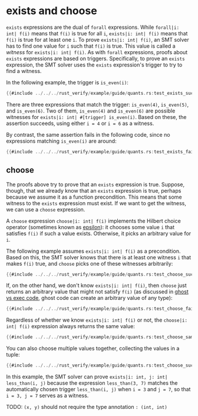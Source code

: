 # exists and choose

`exists` expressions are the dual of `forall` expressions.
While `forall|i: int| f(i)` means that `f(i)` is true for all `i`,
`exists|i: int| f(i)` means that `f(i)` is true for at least one `i`.
To prove `exists|i: int| f(i)`,
an SMT solver has to find one value for `i` such that `f(i)` is true.
This value is called a *witness* for `exists|i: int| f(i)`.
As with `forall` expressions, proofs about `exists` expressions are based on triggers.
Specifically, to prove an `exists` expression,
the SMT solver uses the `exists` expression's trigger to try to find a witness.

In the following example, the trigger is `is_even(i)`:

```rust
{{#include ../../../rust_verify/example/guide/quants.rs:test_exists_succeeds}}
```

There are three expressions that match the trigger:
`is_even(4)`, `is_even(5)`, and `is_even(6)`.
Two of them, `is_even(4)` and `is_even(6)` are possible witnesses
for `exists|i: int| #[trigger] is_even(i)`.
Based on these, the assertion succeeds, using either `i = 4` or `i = 6` as a witness.

By contrast, the same assertion fails in the following code,
since no expressions matching `is_even(i)` are around:

```rust
{{#include ../../../rust_verify/example/guide/quants.rs:test_exists_fails}}
```

## choose

The proofs above try to prove that an `exists` expression is true.
Suppose, though, that we already know that an `exists` expression is true,
perhaps because we assume it as a function precondition.
This means that some witness to the `exists` expression must exist.
If we want to get the witness, we can use a `choose` expression.

A `choose` expression `choose|i: int| f(i)` implements
the Hilbert choice operator
(sometimes known as [epsilon](https://en.wikipedia.org/wiki/Epsilon_calculus)):
it chooses some value `i` that satisfies `f(i)` if such a value exists.
Otherwise, it picks an arbitrary value for `i`.

The following example assumes `exists|i: int| f(i)` as a precondition.
Based on this, the SMT solver knows that there is at least one witness `i`
that makes `f(i)` true,
and `choose` picks one of these witnesses arbitrarily:

```rust
{{#include ../../../rust_verify/example/guide/quants.rs:test_choose_succeeds}}
```

If, on the other hand, we don't know `exists|i: int| f(i)`,
then `choose` just returns an arbitrary value that might not satisfy `f(i)`
(as discussed in [ghost vs exec code](./ghost_vs_exec.md),
ghost code can create an arbitrary value of any type):

```rust
{{#include ../../../rust_verify/example/guide/quants.rs:test_choose_fails}}
```

Regardless of whether we know `exists|i: int| f(i)` or not,
the `choose|i: int| f(i)` expression always returns the same value:

```rust
{{#include ../../../rust_verify/example/guide/quants.rs:test_choose_same}}
```

You can also choose multiple values together,
collecting the values in a tuple:

```rust
{{#include ../../../rust_verify/example/guide/quants.rs:test_choose_succeeds2}}
```

In this example, the SMT solver can prove
`exists|i: int, j: int| less_than(i, j)`
because the expression `less_than(3, 7)` matches the
automatically chosen trigger `less_than(i, j)` when `i = 3` and `j = 7`,
so that `i = 3, j = 7` serves as a witness.

TODO: `(x, y)` should not require the type annotation `: (int, int)`
